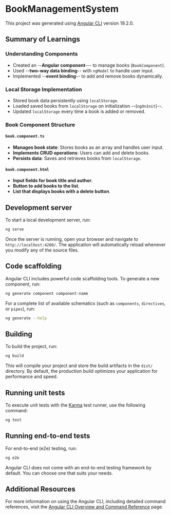 # BookManagementSystem

This project was generated using [Angular CLI](https://github.com/angular/angular-cli) version 19.2.0.

## Summary of Learnings

### Understanding Components
- Created an --**Angular component**--- to manage books (`BookComponent`).
- Used --**two-way data binding**-- with `ngModel` to handle user input.
- Implemented --**event binding**-- to add and remove books dynamically.

### Local Storage Implementation
- Stored book data persistently using `localStorage`.
- Loaded saved books from `localStorage` on initialization --(`ngOnInit`)--.
- Updated `localStorage` every time a book is added or removed.

### Book Component Structure
#### `book.component.ts`
- **Manages book state**: Stores books as an array and handles user input.
- **Implements CRUD operations**: Users can add and delete books.
- **Persists data**: Saves and retrieves books from `localStorage`.

#### `book.component.html`
- **Input fields for book title and author**.
- **Button to add books to the list**.
- **List that displays books with a delete button**.

## Development server

To start a local development server, run:

```bash
ng serve
```

Once the server is running, open your browser and navigate to `http://localhost:4200/`. The application will automatically reload whenever you modify any of the source files.

## Code scaffolding

Angular CLI includes powerful code scaffolding tools. To generate a new component, run:

```bash
ng generate component component-name
```

For a complete list of available schematics (such as `components`, `directives`, or `pipes`), run:

```bash
ng generate --help
```

## Building

To build the project, run:

```bash
ng build
```

This will compile your project and store the build artifacts in the `dist/` directory. By default, the production build optimizes your application for performance and speed.

## Running unit tests

To execute unit tests with the [Karma](https://karma-runner.github.io) test runner, use the following command:

```bash
ng test
```

## Running end-to-end tests

For end-to-end (e2e) testing, run:

```bash
ng e2e
```

Angular CLI does not come with an end-to-end testing framework by default. You can choose one that suits your needs.

## Additional Resources

For more information on using the Angular CLI, including detailed command references, visit the [Angular CLI Overview and Command Reference](https://angular.dev/tools/cli) page.
